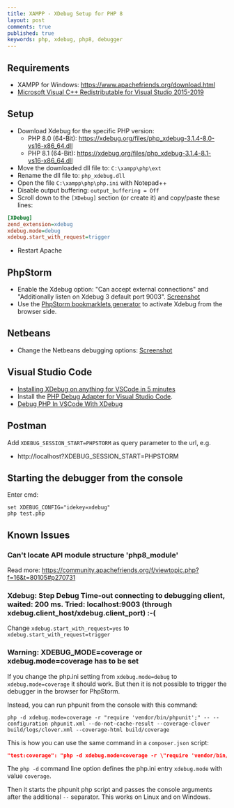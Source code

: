 ```yaml
---
title: XAMPP - XDebug Setup for PHP 8
layout: post
comments: true
published: true
keywords: php, xdebug, php8, debugger
---
```


## Requirements

* XAMPP for Windows: <https://www.apachefriends.org/download.html>
* [Microsoft Visual C++ Redistributable for Visual Studio 2015-2019](https://aka.ms/vs/16/release/vc_redist.x64.exe)

## Setup

* Download Xdebug for the specific PHP version:
  * PHP 8.0 (64-Bit): <https://xdebug.org/files/php_xdebug-3.1.4-8.0-vs16-x86_64.dll>
  * PHP 8.1 (64-Bit): <https://xdebug.org/files/php_xdebug-3.1.4-8.1-vs16-x86_64.dll>
* Move the downloaded dll file to: `C:\xampp\php\ext`
* Rename the dll file to: `php_xdebug.dll`
* Open the file `C:\xampp\php\php.ini` with Notepad++
* Disable output buffering: `output_buffering = Off`
* Scroll down to the `[XDebug]` section (or create it) and copy/paste these lines:

```ini
[XDebug]
zend_extension=xdebug
xdebug.mode=debug
xdebug.start_with_request=trigger
```

* Restart Apache

## PhpStorm

* Enable the Xdebug option: "Can accept external connections" and "Additionally listen on Xdebug 3 default port 9003". 
  [Screenshot](https://user-images.githubusercontent.com/781074/103152131-2e6c3d00-4785-11eb-8680-bdeb886e8bfa.png)
* Use the [PhpStorm bookmarklets generator](https://www.jetbrains.com/phpstorm/marklets/) to activate Xdebug from the browser side.

## Netbeans

* Change the Netbeans debugging options: [Screenshot](https://user-images.githubusercontent.com/781074/101086805-ae9de900-35b1-11eb-9c4d-a6a7aaaf3279.png)

## Visual Studio Code

* [Installing XDebug on anything for VSCode in 5 minutes](https://technex.us/2020/06/installing-xdebug-on-anything-for-vscode-in-5-minutes/)
* Install the [PHP Debug Adapter for Visual Studio Code](https://marketplace.visualstudio.com/items?itemName=felixfbecker.php-debug).
* [Debug PHP In VSCode With XDebug](https://www.codewall.co.uk/debug-php-in-vscode-with-xdebug/)

## Postman

Add `XDEBUG_SESSION_START=PHPSTORM` as query parameter to the url, e.g.

* http://localhost?XDEBUG_SESSION_START=PHPSTORM

## Starting the debugger from the console

Enter cmd:

```
set XDEBUG_CONFIG="idekey=xdebug"
php test.php
```

## Known Issues

### Can't locate API module structure 'php8_module'
 
Read more: <https://community.apachefriends.org/f/viewtopic.php?f=16&t=80105#p270731>

### Xdebug: Step Debug Time-out connecting to debugging client, waited: 200 ms. Tried: localhost:9003 (through xdebug.client_host/xdebug.client_port) :-(

Change `xdebug.start_with_request=yes` to `xdebug.start_with_request=trigger`

### Warning: XDEBUG_MODE=coverage or xdebug.mode=coverage has to be set

If you change the php.ini setting from `xdebug.mode=debug` to `xdebug.mode=coverage` 
it should work. But then it is not possible to trigger the debugger in the browser for PhpStorm. 

Instead, you can run phpunit from the console with this command:

```
php -d xdebug.mode=coverage -r "require 'vendor/bin/phpunit';" -- --configuration phpunit.xml --do-not-cache-result --coverage-clover build/logs/clover.xml --coverage-html build/coverage
```

This is how you can use the same command in a `composer.json` script:

```json
"test:coverage": "php -d xdebug.mode=coverage -r \"require 'vendor/bin/phpunit';\" -- --configuration phpunit.xml --do-not-cache-result --coverage-clover build/logs/clover.xml --coverage-html build/coverage"
```

The `php -d` command line option defines the php.ini entry `xdebug.mode` with value `coverage`.

Then it starts the phpunit php script and passes the console arguments after the additional `--` separator.
This works on Linux and on Windows.

